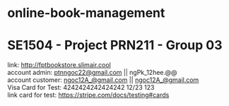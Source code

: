 # online-book-management
# SE1504 - Project PRN211 - Group 03

link: http://fptbookstore.slimair.cool
 <br>
account admin: ptnngoc22@gmail.com   ||   ngPk_12hee.@@ 
 <br>
account customer: ngoc12A_@gmail.com  ||   ngoc12A_@gmail.com
 <br>
Visa Card for Test: 4242424242424242  12/23 123
 <br>
link card for test: https://stripe.com/docs/testing#cards
